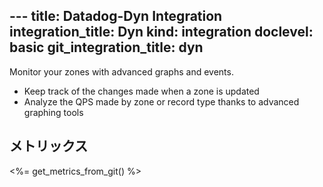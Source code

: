 --- title: Datadog-Dyn Integration integration_title: Dyn kind: integration doclevel: basic
git_integration_title: dyn
---



Monitor your zones with advanced graphs and events.

* Keep track of the changes made when a zone is updated
* Analyze the QPS made by zone or record type thanks to advanced graphing tools

## メトリックス

<%= get_metrics_from_git() %>
